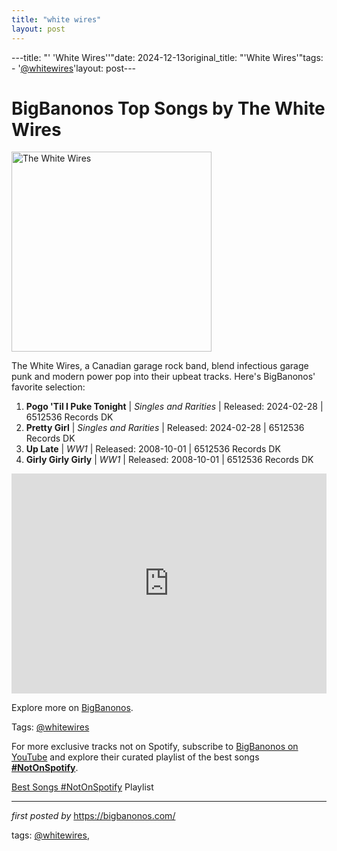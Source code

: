 ```yaml
---
title: "white wires"
layout: post
---
```

---title: "' 'White Wires''"date: 2024-12-13original_title: "'White Wires'"tags:  - '[@whitewires](/tags/whitewires/)'layout: post---<h1>BigBanonos Top Songs by The White Wires</h1><div class="separator"> <a href="https://f4.bcbits.com/img/a1485309441_65" > <img alt="The White Wires" border="0" width="320" data-original-height="320" data-original-width="320" src="https://f4.bcbits.com/img/a1485309441_65"/> </a></div><p>The White Wires, a Canadian garage rock band, blend infectious garage punk and modern power pop into their upbeat tracks. Here's BigBanonos' favorite selection:</p> <ol> <!-- 2024 --> <li><strong>Pogo 'Til I Puke Tonight</strong> | <em>Singles and Rarities</em> | Released: 2024-02-28 | 6512536 Records DK</li> <li><strong>Pretty Girl</strong> | <em>Singles and Rarities</em> | Released: 2024-02-28 | 6512536 Records DK</li> <!-- 2008 --> <li><strong>Up Late</strong> | <em>WW1</em> | Released: 2008-10-01 | 6512536 Records DK</li> <li><strong>Girly Girly Girly</strong> | <em>WW1</em> | Released: 2008-10-01 | 6512536 Records DK</li></ol> <div> <iframe src="https://open.spotify.com/embed/playlist/5SPIKQaLEqadzKGqKnqx1J?utm_source=generator" width="100%" height="352" frameborder="0" allowfullscreen="" allow="autoplay; clipboard-write; encrypted-media; fullscreen; picture-in-picture" loading="lazy"></iframe></div> <p>Explore more on <a href="https://bigbanonos.com/">BigBanonos</a>.</p><p>Tags: [@whitewires](/tags/whitewires/)</p><!--Subscribe and Playlist Links--><div>    <p>For more exclusive tracks not on Spotify, subscribe to <a href="https://www.youtube.com/[@BigBanonos](/tags/BigBanonos/)" target="_blank">BigBanonos on YouTube</a> and explore their curated playlist of the best songs <strong>[#NotOnSpotify](/tags/NotOnSpotify/)</strong>.</p>    <p><a href="https://www.youtube.com/playlist?list=PLtuNtuTatqI0kFahUCbtbfenC_ET5O_tr" target="_blank">Best Songs [#NotOnSpotify](/tags/NotOnSpotify/) Playlist<br /></a></p></div><hr /><p><em>first posted by</em> <a href="https://bigbanonos.com/" rel="noopener" target="_new">https://bigbanonos.com/</a></p><p>tags: [@whitewires](/tags/whitewires/),</p>